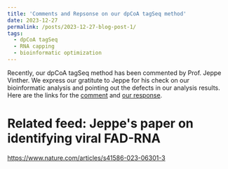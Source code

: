 ```yaml
---
title: 'Comments and Repsonse on our dpCoA tagSeq method'
date: 2023-12-27
permalink: /posts/2023-12-27-blog-post-1/
tags:
  - dpCoA tagSeq
  - RNA capping
  - bioinformatic optimization
---
```


Recently, our dpCoA tagSeq method has been commented by Prof. Jeppe Vinther. We express our gratitute to Jeppe for his check on our bioinformatic analysis and pointing out the defects in our analysis results.     
Here are the links for the [comment](https://pubs.acs.org/doi/10.1021/acs.analchem.3c04631) and [our response](https://pubs.acs.org/doi/epdf/10.1021/acs.analchem.3c05281).



Related feed: Jeppe's paper on identifying viral FAD-RNA 
======
https://www.nature.com/articles/s41586-023-06301-3
